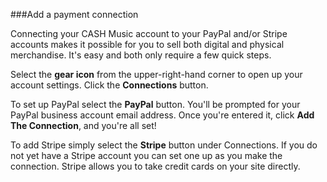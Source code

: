 ###Add a payment connection


Connecting your CASH Music account to your PayPal and/or Stripe accounts makes it possible for you to sell both digital and physical merchandise. It's easy and both only require a few quick steps.

Select the **gear icon** <i class="icon icon-cog"></i> from the upper-right-hand corner to open up your account settings. Click the **Connections** button. 

To set up PayPal select the **PayPal** button. You'll be prompted for your PayPal business account email address. Once you're entered it, click **Add The Connection**, and you're all set! 

To add Stripe simply select the **Stripe** button under Connections. If you do not yet have a Stripe account you can set one up as you make the connection. Stripe allows you to take credit cards on your site directly. 
